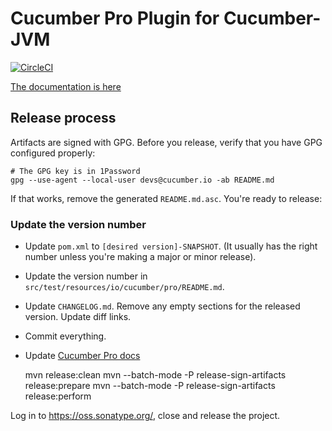 # Cucumber Pro Plugin for Cucumber-JVM

[![CircleCI](https://circleci.com/gh/cucumber-ltd/cucumber-pro-plugin-jvm.svg?style=svg)](https://circleci.com/gh/cucumber-ltd/cucumber-pro-plugin-jvm)

[The documentation is here](https://app.cucumber.pro/projects/cucumber-pro-plugin-jvm)

## Release process

Artifacts are signed with GPG. Before you release, verify that you have
GPG configured properly:

    # The GPG key is in 1Password
    gpg --use-agent --local-user devs@cucumber.io -ab README.md

If that works, remove the generated `README.md.asc`. You're ready to release:

### Update the version number

* Update `pom.xml` to `[desired version]-SNAPSHOT`. (It usually has the right number unless you're making a major or minor release).
* Update the version number in `src/test/resources/io/cucumber/pro/README.md`.
* Update `CHANGELOG.md`. Remove any empty sections for the released version. Update diff links.
* Commit everything.
* Update [Cucumber Pro docs](https://github.com/cucumber-ltd/cucumber-pro/blob/master/lib/cucumber-pro/web/components/test_results/installation_instructions_for_java.jsx)

    mvn release:clean
    mvn --batch-mode -P release-sign-artifacts release:prepare
    mvn --batch-mode -P release-sign-artifacts release:perform

Log in to https://oss.sonatype.org/, close and release the project.
